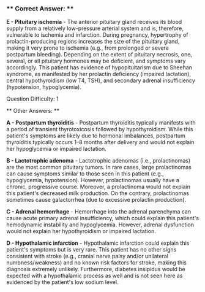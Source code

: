 ### ** Correct Answer: **

**E - Pituitary ischemia** - The anterior pituitary gland receives its blood supply from a relatively low-pressure arterial system and is, therefore, vulnerable to ischemia and infarction. During pregnancy, hypertrophy of prolactin-producing regions increases the size of the pituitary gland, making it very prone to ischemia (e.g., from prolonged or severe postpartum bleeding). Depending on the extent of pituitary necrosis, one, several, or all pituitary hormones may be deficient, and symptoms vary accordingly. This patient has evidence of hypopituitarism due to Sheehan syndrome, as manifested by her prolactin deficiency (impaired lactation), central hypothyroidism (low T4, TSH), and secondary adrenal insufficiency (hypotension, hypoglycemia).

Question Difficulty: 1

** Other Answers: **

**A - Postpartum thyroiditis** - Postpartum thyroiditis typically manifests with a period of transient thyrotoxicosis followed by hypothyroidism. While this patient's symptoms are likely due to hormonal imbalances, postpartum thyroiditis typically occurs 1–8 months after delivery and would not explain her hypoglycemia or impaired lactation.

**B - Lactotrophic adenoma** - Lactotrophic adenomas (i.e., prolactinomas) are the most common pituitary tumors. In rare cases, large prolactinomas can cause symptoms similar to those seen in this patient (e.g., hypoglycemia, hypotension). However, prolactinomas usually have a chronic, progressive course. Moreover, a prolactinoma would not explain this patient's decreased milk production. On the contrary, prolactinomas sometimes cause galactorrhea (due to excessive prolactin production).

**C - Adrenal hemorrhage** - Hemorrhage into the adrenal parenchyma can cause acute primary adrenal insufficiency, which could explain this patient's hemodynamic instability and hypoglycemia. However, adrenal dysfunction would not explain her hypothyroidism or impaired lactation.

**D - Hypothalamic infarction** - Hypothalamic infarction could explain this patient's symptoms but is very rare. This patient has no other signs consistent with stroke (e.g., cranial nerve palsy and/or unilateral numbness/weakness) and no known risk factors for stroke, making this diagnosis extremely unlikely. Furthermore, diabetes insipidus would be expected with a hypothalamic process as well and is not seen here as evidenced by the patient's low sodium level.

